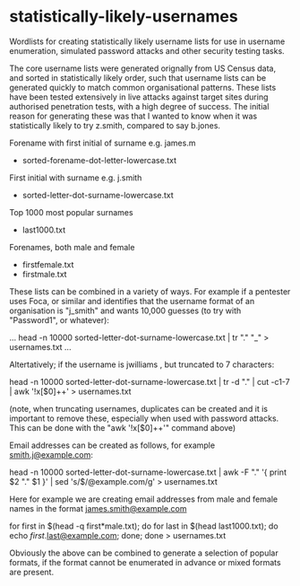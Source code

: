 # statistically-likely-usernames
Wordlists for creating statistically likely username lists for use in username enumeration, simulated password attacks and other security testing tasks.

The core username lists were generated orignally from US Census data, and sorted in statistically likely order, such that username lists can be generated quickly to match common organisational patterns. These lists have been tested extensively in live attacks against target sites during authorised penetration tests, with a high degree of success. The initial reason for generating these was that I wanted to know when it was statistically likely to try z.smith, compared to say b.jones.

Forename with first initial of surname e.g. james.m
 - sorted-forename-dot-letter-lowercase.txt

First initial with surname e.g. j.smith
 - sorted-letter-dot-surname-lowercase.txt

Top 1000 most popular surnames
 - last1000.txt

Forenames, both male and female
 - firstfemale.txt
 - firstmale.txt

These lists can be combined in a variety of ways. For example if a pentester uses Foca, or similar and identifies that the username format of an organisation is "j_smith" and wants 10,000 guesses (to try with "Password1", or whatever):

...
head -n 10000 sorted-letter-dot-surname-lowercase.txt | tr "\." "_" > usernames.txt
...

Altertatively; if the username is jwilliams , but truncated to 7 characters:

head -n 10000 sorted-letter-dot-surname-lowercase.txt | tr -d "." | cut -c1-7 | awk '!x[$0]++' > usernames.txt

(note, when truncating usernames, duplicates can be created and it is important to remove these, especially when used with password attacks. This can be done with the "awk '!x[$0]++'" command above)

Email addresses can be created as follows, for example smith.j@example.com:

head -n 10000 sorted-letter-dot-surname-lowercase.txt | awk -F "." '{ print $2 "." $1 }' | sed 's/$/@example.com/g' > usernames.txt

Here for example we are creating email addresses from male and female names in the format james.smith@example.com

for first in $(head -q first*male.txt); do for last in $(head last1000.txt); do echo $first.$last@example.com; done; done > usernames.txt

Obviously the above can be combined to generate a selection of popular formats, if the format cannot be enumerated in advance or mixed formats are present.



